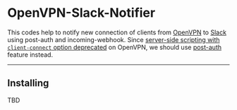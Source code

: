 OpenVPN-Slack-Notifier
=======

This codes help to notify new connection of clients from [OpenVPN](https://openvpn.net/) to [Slack](https://slack.com) using post-auth and incoming-webhook. 
Since [server-side scripting with `client-connect` option deprecated](https://openvpn.net/vpn-server-resources/explanation-of-client-side-scripting-with-simple-examples/) on OpenVPN, we should use [post-auth](https://openvpn.net/vpn-server-resources/post-auth-programming-notes-and-examples/) feature instead.

- - - 

Installing
---

TBD
